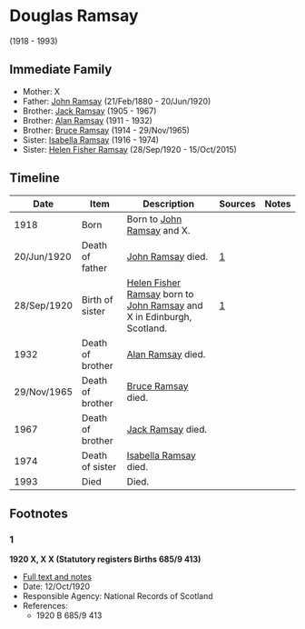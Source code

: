 ﻿---
layout: person
subject_key: i12977578
permalink: /people/i12977578
---

# Douglas Ramsay
(1918 - 1993)

## Immediate Family

* Mother: X
* Father: [John Ramsay](./@64225415@-john-ramsay-b1880-2-21-d1920-6-20.md) (21/Feb/1880 - 20/Jun/1920)
* Brother: [Jack Ramsay](./@55070438@-jack-ramsay-b1905-d1967.md) (1905 - 1967)
* Brother: [Alan Ramsay](./@62219744@-alan-ramsay-b1911-d1932.md) (1911 - 1932)
* Brother: [Bruce Ramsay](./@49046148@-bruce-ramsay-b1914-d1965-11-29.md) (1914 - 29/Nov/1965)
* Sister: [Isabella Ramsay](./@80504300@-isabella-ramsay-b1916-d1974.md) (1916 - 1974)
* Sister: [Helen Fisher Ramsay](./@34267190@-helen-fisher-ramsay-b1920-9-28-d2015-10-15.md) (28/Sep/1920 - 15/Oct/2015)

## Timeline

Date | Item | Description | Sources | Notes
---|---|---|---|---
1918 | Born | Born to [John Ramsay](./@64225415@-john-ramsay-b1880-2-21-d1920-6-20.md) and X. |  | 
20/Jun/1920 | Death of father | [John Ramsay](./@64225415@-john-ramsay-b1880-2-21-d1920-6-20.md) died. | [1](#1) | 
28/Sep/1920 | Birth of sister | [Helen Fisher Ramsay](./@34267190@-helen-fisher-ramsay-b1920-9-28-d2015-10-15.md) born to [John Ramsay](./@64225415@-john-ramsay-b1880-2-21-d1920-6-20.md) and X in Edinburgh, Scotland. | [1](#1) | 
1932 | Death of brother | [Alan Ramsay](./@62219744@-alan-ramsay-b1911-d1932.md) died. |  | 
29/Nov/1965 | Death of brother | [Bruce Ramsay](./@49046148@-bruce-ramsay-b1914-d1965-11-29.md) died. |  | 
1967 | Death of brother | [Jack Ramsay](./@55070438@-jack-ramsay-b1905-d1967.md) died. |  | 
1974 | Death of sister | [Isabella Ramsay](./@80504300@-isabella-ramsay-b1916-d1974.md) died. |  | 
1993 | Died | Died. |  | 

## Footnotes

### 1

**1920 X, X X (Statutory registers Births 685/9 413)**

* [Full text and notes](../sources/@94342520@-1920-ramsay,-helen-fisher-statutory-registers-births-685-9-413-.md)
* Date: 12/Oct/1920
* Responsible Agency: National Records of Scotland
* References: 
  * 1920 B 685/9 413

